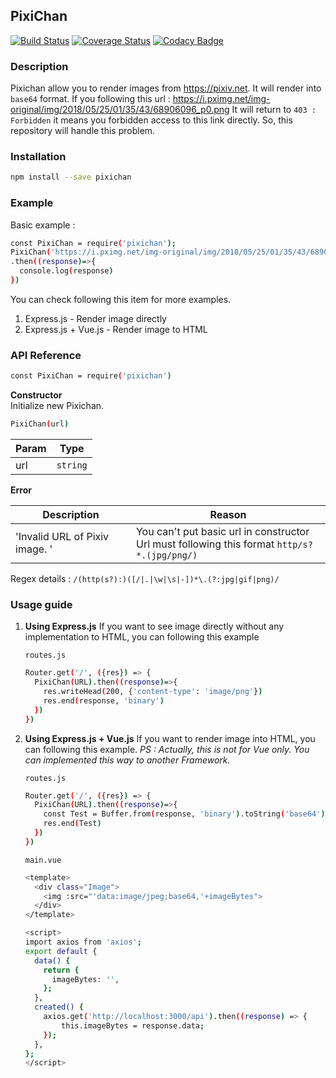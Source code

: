 ## PixiChan
[![Build Status](https://travis-ci.org/adefirmanf/PixiChan.svg?branch=master)](https://travis-ci.org/adefirmanf/PixiChan)
[![Coverage Status](https://coveralls.io/repos/github/adefirmanf/PixiChan/badge.svg?branch=master&service=github)](https://coveralls.io/github/adefirmanf/PixiChan?branch=master&service=github)
[![Codacy Badge](https://api.codacy.com/project/badge/Grade/7edc3ec0a9674c3a8b7249109bb16f18)](https://www.codacy.com/project/adefirmanf/PixiChan-api/dashboard?utm_source=github.com&amp;utm_medium=referral&amp;utm_content=adefirmanf/PixiChan-api&amp;utm_campaign=Badge_Grade_Dashboard)
### Description
Pixichan allow you to render images from https://pixiv.net. It will render into  `base64` format. 
If you following this url : https://i.pximg.net/img-original/img/2018/05/25/01/35/43/68906096_p0.png
It will return to `403 : Forbidden` it means you forbidden access to this link directly. So, this repository will handle this problem. 

### Installation ###
```sh
npm install --save pixichan
```

### Example
Basic example : 
```sh
const PixiChan = require('pixichan');
PixiChan('https://i.pximg.net/img-original/img/2018/05/25/01/35/43/68906096_p0.png')
.then((response)=>{
  console.log(response)
})
```
You can check following this item for more examples.
1. Express.js - Render image directly
2. Express.js + Vue.js - Render image to HTML

### API Reference ###
```sh
const PixiChan = require('pixichan')
```
**Constructor**<br>
Initialize new Pixichan. 

```sh
PixiChan(url)
```

| Param | Type |
| ------ | ------ |
| url | `string` |

**Error**<br>

| Description | Reason |
| ------ | ------ |
| 'Invalid URL of Pixiv image. ' | You can't put basic url in constructor<br>Url must following this format `http/s?*.(jpg/png/)` |

Regex details : `/(http(s?):)([/|.|\w|\s|-])*\.(?:jpg|gif|png)/`

### Usage guide ###
1. **Using Express.js**
    If you want to see image directly without any implementation to HTML, you can following this example

    `routes.js`
    ```sh
    Router.get('/', ({res}) => {
      PixiChan(URL).then((response)=>{
        res.writeHead(200, {'content-type': 'image/png'})
        res.end(response, 'binary')
      })
    }) 
    ```

2. **Using Express.js + Vue.js**
   If you want to render image into HTML, you can following this example. *PS : Actually, this is not for Vue only. You can implemented this way to another Framework.*

    `routes.js`
    ```sh
    Router.get('/', ({res}) => {
      PixiChan(URL).then((response)=>{
        const Test = Buffer.from(response, 'binary').toString('base64');
        res.end(Test)
      })
    }) 
    ```
    `main.vue`
    ```sh
    <template>
      <div class="Image">
        <img :src="'data:image/jpeg;base64,'+imageBytes">
      </div>
    </template>
    
    <script>
    import axios from 'axios';
    export default {
      data() {
        return {
          imageBytes: '',
        };
      },
      created() {
        axios.get('http://localhost:3000/api').then((response) => {
            this.imageBytes = response.data;
        });
      },
    };
    </script>
    ```
